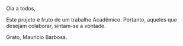 Ola a todos,

Este projeto é fruto de um trabalho Acadêmico. Portanto, aqueles que desejam colaborar, sintam-se a vontade.

Grato,
Mauricio Barbosa.
